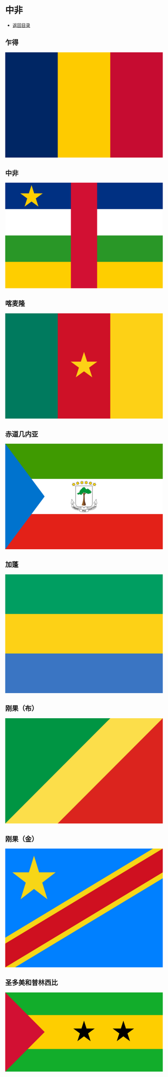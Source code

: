 # 中非
+ [返回目录](../README.md)
## 乍得  
![](乍得.jfif)
## 中非  
![](中非.jfif)
## 喀麦隆  
![](喀麦隆.jfif)
## 赤道几内亚  
![](赤道几内亚.jfif)
## 加蓬  
![](加蓬.jfif)
## 刚果（布）  
![](刚果-布.jfif)
## 刚果（金）  
![](刚果-金.jfif)
## 圣多美和普林西比  
![](圣多美和普林西比.jfif)